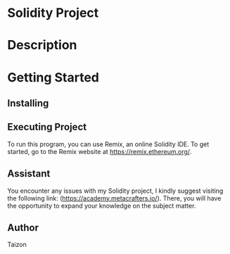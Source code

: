 # Solidity Project

# Description

# Getting Started 

## Installing 

## Executing Project
To run this program, you can use Remix, an online Solidity IDE. To get started, go to the Remix website at  https://remix.ethereum.org/.

## Assistant
You encounter any issues with my Solidity project, I kindly suggest visiting the following link: (https://academy.metacrafters.io/). There, you will have the opportunity to expand your knowledge on the subject matter.

## Author 
Taizon 
